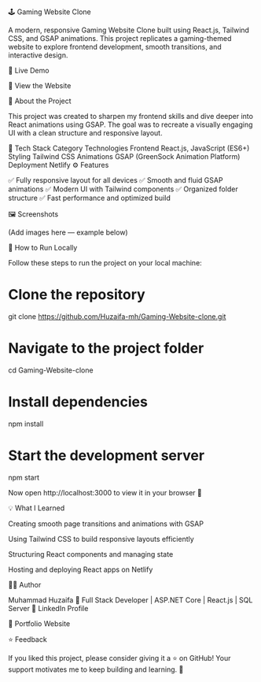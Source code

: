 🕹️ Gaming Website Clone

A modern, responsive Gaming Website Clone built using React.js, Tailwind CSS, and GSAP animations.
This project replicates a gaming-themed website to explore frontend development, smooth transitions, and interactive design.

🚀 Live Demo

🔗 View the Website

🧠 About the Project

This project was created to sharpen my frontend skills and dive deeper into React animations using GSAP.
The goal was to recreate a visually engaging UI with a clean structure and responsive layout.

🧩 Tech Stack
Category	Technologies
Frontend	React.js, JavaScript (ES6+)
Styling	Tailwind CSS
Animations	GSAP (GreenSock Animation Platform)
Deployment	Netlify
⚙️ Features

✅ Fully responsive layout for all devices
✅ Smooth and fluid GSAP animations
✅ Modern UI with Tailwind components
✅ Organized folder structure
✅ Fast performance and optimized build

🖼️ Screenshots

(Add images here — example below)




📂 How to Run Locally

Follow these steps to run the project on your local machine:

# Clone the repository
git clone https://github.com/Huzaifa-mh/Gaming-Website-clone.git

# Navigate to the project folder
cd Gaming-Website-clone

# Install dependencies
npm install

# Start the development server
npm start


Now open http://localhost:3000
 to view it in your browser 🚀

💡 What I Learned

Creating smooth page transitions and animations with GSAP

Using Tailwind CSS to build responsive layouts efficiently

Structuring React components and managing state

Hosting and deploying React apps on Netlify

🧑‍💻 Author

Muhammad Huzaifa
📍 Full Stack Developer | ASP.NET Core | React.js | SQL Server
🔗 LinkedIn Profile

🔗 Portfolio Website

⭐ Feedback

If you liked this project, please consider giving it a ⭐ on GitHub!
Your support motivates me to keep building and learning. 🙌
